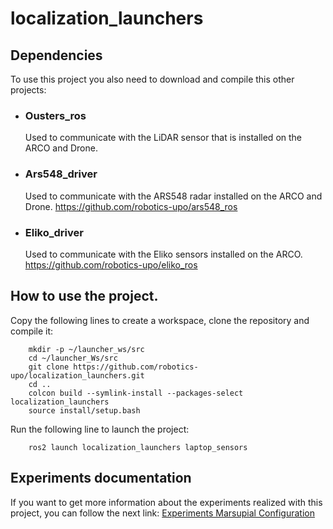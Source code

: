 localization_launchers
================
Dependencies
---
To use this project you also need to download and compile this other projects:

* ### Ousters_ros
    Used to communicate with the LiDAR sensor that is installed on the ARCO and Drone.
*  ### Ars548_driver
    Used to communicate with the ARS548 radar installed on the ARCO and Drone.
      https://github.com/robotics-upo/ars548_ros
* ### Eliko_driver
    Used to communicate with the Eliko sensors installed on the ARCO.
      https://github.com/robotics-upo/eliko_ros

How to use the project.
---
Copy the following lines to create a workspace, clone the repository and compile it:
```
    mkdir -p ~/launcher_ws/src
    cd ~/launcher_Ws/src
    git clone https://github.com/robotics-upo/localization_launchers.git
    cd ..
    colcon build --symlink-install --packages-select localization_launchers
    source install/setup.bash
```
Run the following line to launch the project:
```
    ros2 launch localization_launchers laptop_sensors
```

Experiments documentation 
---
If you want to get more information about the experiments realized with this project, you can follow the next link: [Experiments Marsupial Configuration](https://docs.google.com/document/d/1jQ7N1CK2vOdJybZ5vmochrZxTnYxCDIC2Sx_NMG0A0g/edit?usp=sharing)

